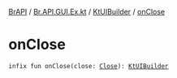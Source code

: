 [BrAPI](../../index.md) / [Br.API.GUI.Ex.kt](../index.md) / [KtUIBuilder](index.md) / [onClose](./on-close.md)

# onClose

`infix fun onClose(close: `[`Close`](../-close.md)`): `[`KtUIBuilder`](index.md)